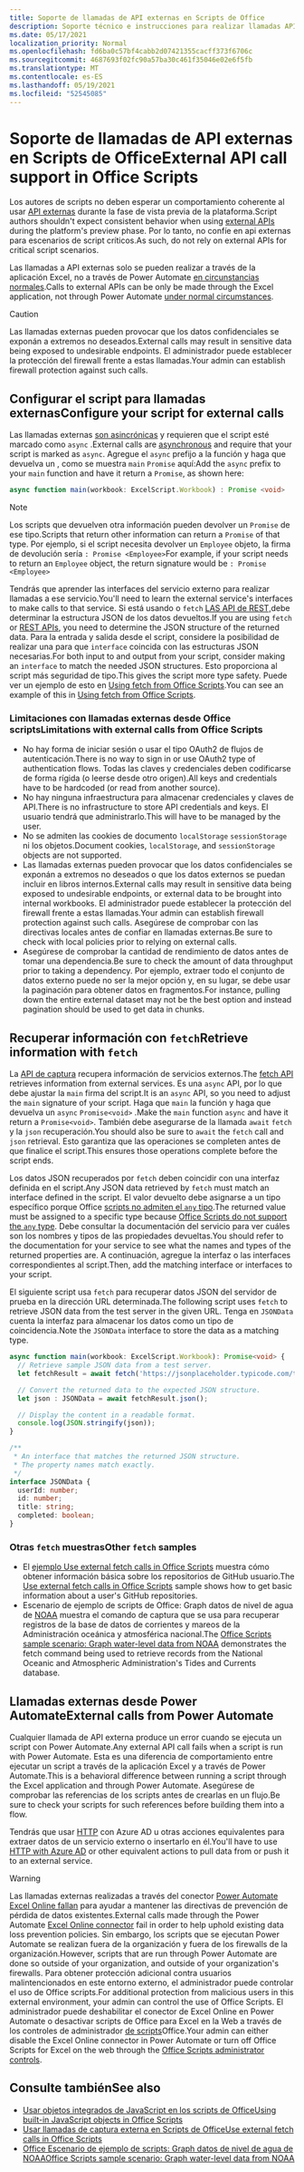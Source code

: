 ```yaml
---
title: Soporte de llamadas de API externas en Scripts de Office
description: Soporte técnico e instrucciones para realizar llamadas API externas en un script Office script.
ms.date: 05/17/2021
localization_priority: Normal
ms.openlocfilehash: fd6ba0c57bf4cabb2d07421355cacff373f6706c
ms.sourcegitcommit: 4687693f02fc90a57ba30c461f35046e02e6f5fb
ms.translationtype: MT
ms.contentlocale: es-ES
ms.lasthandoff: 05/19/2021
ms.locfileid: "52545085"
---
```

# <a name="external-api-call-support-in-office-scripts"></a><span data-ttu-id="95df5-103">Soporte de llamadas de API externas en Scripts de Office</span><span class="sxs-lookup"><span data-stu-id="95df5-103">External API call support in Office Scripts</span></span>

<span data-ttu-id="95df5-104">Los autores de scripts no deben esperar un comportamiento coherente al usar [API externas](https://developer.mozilla.org/docs/Web/API) durante la fase de vista previa de la plataforma.</span><span class="sxs-lookup"><span data-stu-id="95df5-104">Script authors shouldn't expect consistent behavior when using [external APIs](https://developer.mozilla.org/docs/Web/API) during the platform's preview phase.</span></span> <span data-ttu-id="95df5-105">Por lo tanto, no confíe en api externas para escenarios de script críticos.</span><span class="sxs-lookup"><span data-stu-id="95df5-105">As such, do not rely on external APIs for critical script scenarios.</span></span>

<span data-ttu-id="95df5-106">Las llamadas a API externas solo se pueden realizar a través de la aplicación Excel, no a través de Power Automate [en circunstancias normales](#external-calls-from-power-automate).</span><span class="sxs-lookup"><span data-stu-id="95df5-106">Calls to external APIs can be only be made through the Excel application, not through Power Automate [under normal circumstances](#external-calls-from-power-automate).</span></span>

> [!CAUTION]
> <span data-ttu-id="95df5-107">Las llamadas externas pueden provocar que los datos confidenciales se exponán a extremos no deseados.</span><span class="sxs-lookup"><span data-stu-id="95df5-107">External calls may result in sensitive data being exposed to undesirable endpoints.</span></span> <span data-ttu-id="95df5-108">El administrador puede establecer la protección del firewall frente a estas llamadas.</span><span class="sxs-lookup"><span data-stu-id="95df5-108">Your admin can establish firewall protection against such calls.</span></span>

## <a name="configure-your-script-for-external-calls"></a><span data-ttu-id="95df5-109">Configurar el script para llamadas externas</span><span class="sxs-lookup"><span data-stu-id="95df5-109">Configure your script for external calls</span></span>

<span data-ttu-id="95df5-110">Las llamadas externas [son asincrónicas](https://developer.mozilla.org/docs/Learn/JavaScript/Asynchronous/Async_await) y requieren que el script esté marcado como `async` .</span><span class="sxs-lookup"><span data-stu-id="95df5-110">External calls are [asynchronous](https://developer.mozilla.org/docs/Learn/JavaScript/Asynchronous/Async_await) and require that your script is marked as `async`.</span></span> <span data-ttu-id="95df5-111">Agregue el `async` prefijo a la función y haga que devuelva un , como se muestra `main` `Promise` aquí:</span><span class="sxs-lookup"><span data-stu-id="95df5-111">Add the `async` prefix to your `main` function and have it return a `Promise`, as shown here:</span></span>

```typescript
async function main(workbook: ExcelScript.Workbook) : Promise <void>
```

> [!NOTE]
> <span data-ttu-id="95df5-112">Los scripts que devuelven otra información pueden devolver un `Promise` de ese tipo.</span><span class="sxs-lookup"><span data-stu-id="95df5-112">Scripts that return other information can return a `Promise` of that type.</span></span> <span data-ttu-id="95df5-113">Por ejemplo, si el script necesita devolver un `Employee` objeto, la firma de devolución sería `: Promise <Employee>`</span><span class="sxs-lookup"><span data-stu-id="95df5-113">For example, if your script needs to return an `Employee` object, the return signature would be `: Promise <Employee>`</span></span>

<span data-ttu-id="95df5-114">Tendrás que aprender las interfaces del servicio externo para realizar llamadas a ese servicio.</span><span class="sxs-lookup"><span data-stu-id="95df5-114">You'll need to learn the external service's interfaces to make calls to that service.</span></span> <span data-ttu-id="95df5-115">Si está usando o `fetch` [LAS API de REST,](https://wikipedia.org/wiki/Representational_state_transfer)debe determinar la estructura JSON de los datos devueltos.</span><span class="sxs-lookup"><span data-stu-id="95df5-115">If you are using `fetch` or [REST APIs](https://wikipedia.org/wiki/Representational_state_transfer), you need to determine the JSON structure of the returned data.</span></span> <span data-ttu-id="95df5-116">Para la entrada y salida desde el script, considere la posibilidad de realizar una para que `interface` coincida con las estructuras JSON necesarias.</span><span class="sxs-lookup"><span data-stu-id="95df5-116">For both input to and output from your script, consider making an `interface` to match the needed JSON structures.</span></span> <span data-ttu-id="95df5-117">Esto proporciona al script más seguridad de tipo.</span><span class="sxs-lookup"><span data-stu-id="95df5-117">This gives the script more type safety.</span></span> <span data-ttu-id="95df5-118">Puede ver un ejemplo de esto en [Using fetch from Office Scripts](../resources/samples/external-fetch-calls.md).</span><span class="sxs-lookup"><span data-stu-id="95df5-118">You can see an example of this in [Using fetch from Office Scripts](../resources/samples/external-fetch-calls.md).</span></span>

### <a name="limitations-with-external-calls-from-office-scripts"></a><span data-ttu-id="95df5-119">Limitaciones con llamadas externas desde Office scripts</span><span class="sxs-lookup"><span data-stu-id="95df5-119">Limitations with external calls from Office Scripts</span></span>

* <span data-ttu-id="95df5-120">No hay forma de iniciar sesión o usar el tipo OAuth2 de flujos de autenticación.</span><span class="sxs-lookup"><span data-stu-id="95df5-120">There is no way to sign in or use OAuth2 type of authentication flows.</span></span> <span data-ttu-id="95df5-121">Todas las claves y credenciales deben codificarse de forma rígida (o leerse desde otro origen).</span><span class="sxs-lookup"><span data-stu-id="95df5-121">All keys and credentials have to be hardcoded (or read from another source).</span></span>
* <span data-ttu-id="95df5-122">No hay ninguna infraestructura para almacenar credenciales y claves de API.</span><span class="sxs-lookup"><span data-stu-id="95df5-122">There is no infrastructure to store API credentials and keys.</span></span> <span data-ttu-id="95df5-123">El usuario tendrá que administrarlo.</span><span class="sxs-lookup"><span data-stu-id="95df5-123">This will have to be managed by the user.</span></span>
* <span data-ttu-id="95df5-124">No se admiten las cookies de documento `localStorage` `sessionStorage` ni los objetos.</span><span class="sxs-lookup"><span data-stu-id="95df5-124">Document cookies, `localStorage`, and `sessionStorage` objects are not supported.</span></span> 
* <span data-ttu-id="95df5-125">Las llamadas externas pueden provocar que los datos confidenciales se exponán a extremos no deseados o que los datos externos se puedan incluir en libros internos.</span><span class="sxs-lookup"><span data-stu-id="95df5-125">External calls may result in sensitive data being exposed to undesirable endpoints, or external data to be brought into internal workbooks.</span></span> <span data-ttu-id="95df5-126">El administrador puede establecer la protección del firewall frente a estas llamadas.</span><span class="sxs-lookup"><span data-stu-id="95df5-126">Your admin can establish firewall protection against such calls.</span></span> <span data-ttu-id="95df5-127">Asegúrese de comprobar con las directivas locales antes de confiar en llamadas externas.</span><span class="sxs-lookup"><span data-stu-id="95df5-127">Be sure to check with local policies prior to relying on external calls.</span></span>
* <span data-ttu-id="95df5-128">Asegúrese de comprobar la cantidad de rendimiento de datos antes de tomar una dependencia.</span><span class="sxs-lookup"><span data-stu-id="95df5-128">Be sure to check the amount of data throughput prior to taking a dependency.</span></span> <span data-ttu-id="95df5-129">Por ejemplo, extraer todo el conjunto de datos externo puede no ser la mejor opción y, en su lugar, se debe usar la paginación para obtener datos en fragmentos.</span><span class="sxs-lookup"><span data-stu-id="95df5-129">For instance, pulling down the entire external dataset may not be the best option and instead pagination should be used to get data in chunks.</span></span>

## <a name="retrieve-information-with-fetch"></a><span data-ttu-id="95df5-130">Recuperar información con `fetch`</span><span class="sxs-lookup"><span data-stu-id="95df5-130">Retrieve information with `fetch`</span></span>

<span data-ttu-id="95df5-131">La [API de captura](https://developer.mozilla.org/docs/Web/API/Fetch_API) recupera información de servicios externos.</span><span class="sxs-lookup"><span data-stu-id="95df5-131">The [fetch API](https://developer.mozilla.org/docs/Web/API/Fetch_API) retrieves information from external services.</span></span> <span data-ttu-id="95df5-132">Es una `async` API, por lo que debe ajustar la `main` firma del script.</span><span class="sxs-lookup"><span data-stu-id="95df5-132">It is an `async` API, so you need to adjust the `main` signature of your script.</span></span> <span data-ttu-id="95df5-133">Haga que `main` la función y haga que devuelva un `async` `Promise<void>` .</span><span class="sxs-lookup"><span data-stu-id="95df5-133">Make the `main` function `async` and have it return a `Promise<void>`.</span></span> <span data-ttu-id="95df5-134">También debe asegurarse de la llamada `await` `fetch` y la `json` recuperación.</span><span class="sxs-lookup"><span data-stu-id="95df5-134">You should also be sure to `await` the `fetch` call and `json` retrieval.</span></span> <span data-ttu-id="95df5-135">Esto garantiza que las operaciones se completen antes de que finalice el script.</span><span class="sxs-lookup"><span data-stu-id="95df5-135">This ensures those operations complete before the script ends.</span></span>

<span data-ttu-id="95df5-136">Los datos JSON recuperados por `fetch` deben coincidir con una interfaz definida en el script.</span><span class="sxs-lookup"><span data-stu-id="95df5-136">Any JSON data retrieved by `fetch` must match an interface defined in the script.</span></span> <span data-ttu-id="95df5-137">El valor devuelto debe asignarse a un tipo específico porque Office [scripts no admiten el `any` tipo](typescript-restrictions.md#no-any-type-in-office-scripts).</span><span class="sxs-lookup"><span data-stu-id="95df5-137">The returned value must be assigned to a specific type because [Office Scripts do not support the `any` type](typescript-restrictions.md#no-any-type-in-office-scripts).</span></span> <span data-ttu-id="95df5-138">Debe consultar la documentación del servicio para ver cuáles son los nombres y tipos de las propiedades devueltas.</span><span class="sxs-lookup"><span data-stu-id="95df5-138">You should refer to the documentation for your service to see what the names and types of the returned properties are.</span></span> <span data-ttu-id="95df5-139">A continuación, agregue la interfaz o las interfaces correspondientes al script.</span><span class="sxs-lookup"><span data-stu-id="95df5-139">Then, add the matching interface or interfaces to your script.</span></span>

<span data-ttu-id="95df5-140">El siguiente script usa `fetch` para recuperar datos JSON del servidor de prueba en la dirección URL determinada.</span><span class="sxs-lookup"><span data-stu-id="95df5-140">The following script uses `fetch` to retrieve JSON data from the test server in the given URL.</span></span> <span data-ttu-id="95df5-141">Tenga en `JSONData` cuenta la interfaz para almacenar los datos como un tipo de coincidencia.</span><span class="sxs-lookup"><span data-stu-id="95df5-141">Note the `JSONData` interface to store the data as a matching type.</span></span>

```TypeScript
async function main(workbook: ExcelScript.Workbook): Promise<void> {
  // Retrieve sample JSON data from a test server.
  let fetchResult = await fetch('https://jsonplaceholder.typicode.com/todos/1');

  // Convert the returned data to the expected JSON structure.
  let json : JSONData = await fetchResult.json();

  // Display the content in a readable format.
  console.log(JSON.stringify(json));
}

/**
 * An interface that matches the returned JSON structure.
 * The property names match exactly.
 */
interface JSONData {
  userId: number;
  id: number;
  title: string;
  completed: boolean;
}
```

### <a name="other-fetch-samples"></a><span data-ttu-id="95df5-142">Otras `fetch` muestras</span><span class="sxs-lookup"><span data-stu-id="95df5-142">Other `fetch` samples</span></span>

* <span data-ttu-id="95df5-143">El [ejemplo Use external fetch calls in Office Scripts](../resources/samples/external-fetch-calls.md) muestra cómo obtener información básica sobre los repositorios de GitHub usuario.</span><span class="sxs-lookup"><span data-stu-id="95df5-143">The [Use external fetch calls in Office Scripts](../resources/samples/external-fetch-calls.md) sample shows how to get basic information about a user's GitHub repositories.</span></span>
* <span data-ttu-id="95df5-144">Escenario de ejemplo de scripts de Office: Graph datos de nivel de agua de [NOAA](../resources/scenarios/noaa-data-fetch.md) muestra el comando de captura que se usa para recuperar registros de la base de datos de corrientes y mareos de la Administración oceánica y atmosférica nacional.</span><span class="sxs-lookup"><span data-stu-id="95df5-144">The [Office Scripts sample scenario: Graph water-level data from NOAA](../resources/scenarios/noaa-data-fetch.md) demonstrates the fetch command being used to retrieve records from the National Oceanic and Atmospheric Administration's Tides and Currents database.</span></span>

## <a name="external-calls-from-power-automate"></a><span data-ttu-id="95df5-145">Llamadas externas desde Power Automate</span><span class="sxs-lookup"><span data-stu-id="95df5-145">External calls from Power Automate</span></span>

<span data-ttu-id="95df5-146">Cualquier llamada de API externa produce un error cuando se ejecuta un script con Power Automate.</span><span class="sxs-lookup"><span data-stu-id="95df5-146">Any external API call fails when a script is run with Power Automate.</span></span> <span data-ttu-id="95df5-147">Esta es una diferencia de comportamiento entre ejecutar un script a través de la aplicación Excel y a través de Power Automate.</span><span class="sxs-lookup"><span data-stu-id="95df5-147">This is a behavioral difference between running a script through the Excel application and through Power Automate.</span></span> <span data-ttu-id="95df5-148">Asegúrese de comprobar las referencias de los scripts antes de crearlas en un flujo.</span><span class="sxs-lookup"><span data-stu-id="95df5-148">Be sure to check your scripts for such references before building them into a flow.</span></span>

<span data-ttu-id="95df5-149">Tendrás que usar [HTTP](/connectors/webcontents/) con Azure AD u otras acciones equivalentes para extraer datos de un servicio externo o insertarlo en él.</span><span class="sxs-lookup"><span data-stu-id="95df5-149">You'll have to use [HTTP with Azure AD](/connectors/webcontents/) or other equivalent actions to pull data from or push it to an external service.</span></span>

> [!WARNING]
> <span data-ttu-id="95df5-150">Las llamadas externas realizadas a través del conector [Power Automate Excel Online fallan](/connectors/excelonlinebusiness) para ayudar a mantener las directivas de prevención de pérdida de datos existentes.</span><span class="sxs-lookup"><span data-stu-id="95df5-150">External calls made through the Power Automate [Excel Online connector](/connectors/excelonlinebusiness) fail in order to help uphold existing data loss prevention policies.</span></span> <span data-ttu-id="95df5-151">Sin embargo, los scripts que se ejecutan Power Automate se realizan fuera de la organización y fuera de los firewalls de la organización.</span><span class="sxs-lookup"><span data-stu-id="95df5-151">However, scripts that are run through Power Automate are done so outside of your organization, and outside of your organization's firewalls.</span></span> <span data-ttu-id="95df5-152">Para obtener protección adicional contra usuarios malintencionados en este entorno externo, el administrador puede controlar el uso de Office scripts.</span><span class="sxs-lookup"><span data-stu-id="95df5-152">For additional protection from malicious users in this external environment, your admin can control the use of Office Scripts.</span></span> <span data-ttu-id="95df5-153">El administrador puede deshabilitar el conector de Excel Online en Power Automate o desactivar scripts de Office para Excel en la Web a través de los controles de administrador [de scripts](/microsoft-365/admin/manage/manage-office-scripts-settings)Office.</span><span class="sxs-lookup"><span data-stu-id="95df5-153">Your admin can either disable the Excel Online connector in Power Automate or turn off Office Scripts for Excel on the web through the [Office Scripts administrator controls](/microsoft-365/admin/manage/manage-office-scripts-settings).</span></span>

## <a name="see-also"></a><span data-ttu-id="95df5-154">Consulte también</span><span class="sxs-lookup"><span data-stu-id="95df5-154">See also</span></span>

* [<span data-ttu-id="95df5-155">Usar objetos integrados de JavaScript en los scripts de Office</span><span class="sxs-lookup"><span data-stu-id="95df5-155">Using built-in JavaScript objects in Office Scripts</span></span>](javascript-objects.md)
* [<span data-ttu-id="95df5-156">Usar llamadas de captura externa en Scripts de Office</span><span class="sxs-lookup"><span data-stu-id="95df5-156">Use external fetch calls in Office Scripts</span></span>](../resources/samples/external-fetch-calls.md)
* [<span data-ttu-id="95df5-157">Office Escenario de ejemplo de scripts: Graph datos de nivel de agua de NOAA</span><span class="sxs-lookup"><span data-stu-id="95df5-157">Office Scripts sample scenario: Graph water-level data from NOAA</span></span>](../resources/scenarios/noaa-data-fetch.md)
